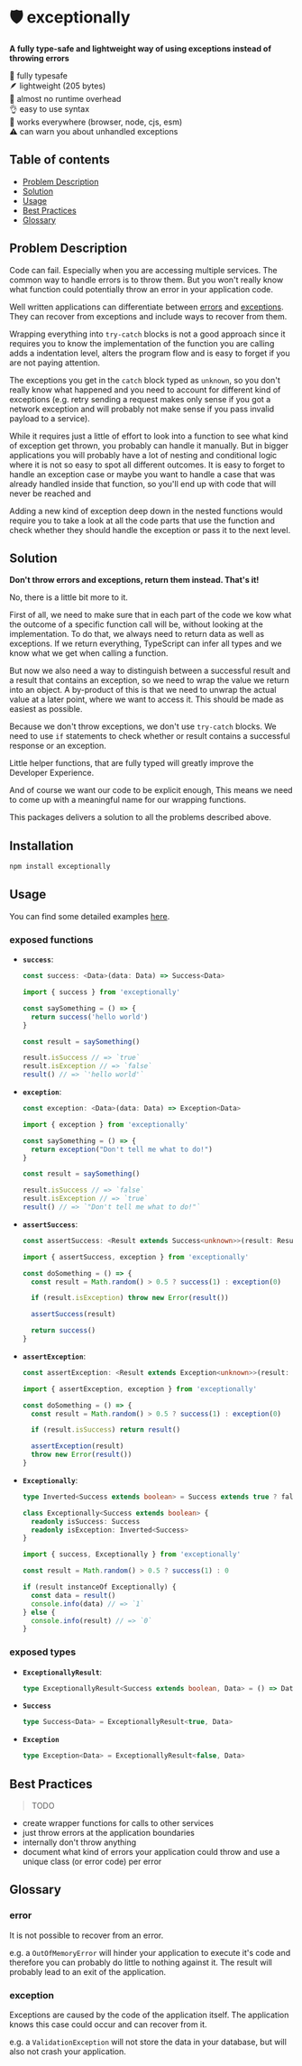 # :shield:	exceptionally

**A fully type-safe and lightweight way of using exceptions instead of throwing errors**

:safety_vest: fully typesafe\
:feather: lightweight (205 bytes)\
:running: almost no runtime overhead\
:ok_hand: easy to use syntax\
:handshake: works everywhere (browser, node, cjs, esm)\
:warning: can warn you about unhandled exceptions

<!-- list of supported emojis on GitHub: https://github.com/ikatyang/emoji-cheat-sheet -->

## Table of contents

- [Problem Description](#problem-description)
- [Solution](#solution)
- [Usage](#usage)
- [Best Practices](#best-practices)
- [Glossary](#glossary)

<!-- ---------------------------------------------------------------------------------------------------- -->

## Problem Description

Code can fail. Especially when you are accessing multiple services. The common way to handle errors is to throw them. But you won't really know what function could potentially throw an error in your application code.

Well written applications can differentiate between [errors](#error) and [exceptions](#exception). They can recover from exceptions and include ways to recover from them.

Wrapping everything into `try-catch` blocks is not a good approach since it requires you to know the implementation of the function you are calling adds a indentation level, alters the program flow and is easy to forget if you are not paying attention.

The exceptions you get in the `catch` block typed as `unknown`, so you don't really know what happened and you need to account for different kind of exceptions (e.g. retry sending a request makes only sense if you got a network exception and will probably not make sense if you pass invalid payload to a service).

While it requires just a little of effort to look into a function to see what kind of exception get thrown, you probably can handle it manually. But in bigger applications you will probably have a lot of nesting and conditional logic where it is not so easy to spot all different outcomes. It is easy to forget to handle an exception case or maybe you want to handle a case that was already handled inside that function, so you'll end up with code that will never be reached and

Adding a new kind of exception deep down in the nested functions would require you to take a look at all the code parts that use the function and check whether they should handle the exception or pass it to the next level.

<!-- ---------------------------------------------------------------------------------------------------- -->

## Solution

**Don't throw errors and exceptions, return them instead. That's it!**

No, there is a little bit more to it.

First of all, we need to make sure that in each part of the code we kow what the outcome of a specific function call will be, without looking at the implementation. To do that, we always need to return data as well as exceptions. If we return everything, TypeScript can infer all types and we know what we get when calling a function.

But now we also need a way to distinguish between a successful result and a result that contains an exception, so we need to wrap the value we return into an object. A by-product of this is that we need to unwrap the actual value at a later point, where we want to access it. This should be made as easiest as possible.

Because we don't throw exceptions, we don't use `try-catch` blocks. We need to use `if` statements to check whether or result contains a successful response or an exception.

Little helper functions, that are fully typed will greatly improve the Developer Experience.

And of course we want our code to be explicit enough, This means we need to come up with a meaningful name for our wrapping functions.

This packages delivers a solution to all the problems described above.

<!-- ---------------------------------------------------------------------------------------------------- -->

## Installation

```bash
npm install exceptionally
```

## Usage

You can find some detailed examples [here](https://github.com/ivanhofer/exceptionally/tree/main/examples).

### exposed functions

- **`success`**:
  ```ts
  const success: <Data>(data: Data) => Success<Data>
  ```

  ```ts
  import { success } from 'exceptionally'

  const saySomething = () => {
  	return success('hello world')
  }

  const result = saySomething()

  result.isSuccess // => `true`
  result.isException // => `false`
  result() // => `'hello world'`
  ```

- **`exception`**:
  ```ts
  const exception: <Data>(data: Data) => Exception<Data>
  ```

  ```ts
  import { exception } from 'exceptionally'

  const saySomething = () => {
  	return exception("Don't tell me what to do!")
  }

  const result = saySomething()

  result.isSuccess // => `false`
  result.isException // => `true`
  result() // => `"Don't tell me what to do!"`
  ```

- **`assertSuccess`**:
  ```ts
  const assertSuccess: <Result extends Success<unknown>>(result: Result) => asserts result is Result
  ```

  ```ts
  import { assertSuccess, exception } from 'exceptionally'

  const doSomething = () => {
  	const result = Math.random() > 0.5 ? success(1) : exception(0)

  	if (result.isException) throw new Error(result())

  	assertSuccess(result)

  	return success()
  }
  ```

- **`assertException`**:
  ```ts
  const assertException: <Result extends Exception<unknown>>(result: Result) => asserts result is Result
  ```

  ```ts
  import { assertException, exception } from 'exceptionally'

  const doSomething = () => {
  	const result = Math.random() > 0.5 ? success(1) : exception(0)

  	if (result.isSuccess) return result()

  	assertException(result)
  	throw new Error(result())
  }
  ```

- **`Exceptionally`**:
  ```ts
  type Inverted<Success extends boolean> = Success extends true ? false : true

  class Exceptionally<Success extends boolean> {
  	readonly isSuccess: Success
  	readonly isException: Inverted<Success>
  }
  ```

  ```ts
  import { success, Exceptionally } from 'exceptionally'

  const result = Math.random() > 0.5 ? success(1) : 0

  if (result instanceOf Exceptionally) {
  	const data = result()
  	console.info(data) // => `1`
  } else {
  	console.info(result) // => `0`
  }
  ```

### exposed types

- **`ExceptionallyResult`**:
  ```ts
  type ExceptionallyResult<Success extends boolean, Data> = () => Data & Exceptionally<Success>
  ```
- **`Success`**
  ```ts
  type Success<Data> = ExceptionallyResult<true, Data>
  ```

- **`Exception`**
  ```ts
  type Exception<Data> = ExceptionallyResult<false, Data>
  ```

<!-- ---------------------------------------------------------------------------------------------------- -->

## Best Practices

> TODO

- create wrapper functions for calls to other services
- just throw errors at the application boundaries
- internally don't throw anything
- document what kind of errors your application could throw and use a unique class (or error code) per error

<!-- ---------------------------------------------------------------------------------------------------- -->

## Glossary

### error

It is not possible to recover from an error.

e.g. a `OutOfMemoryError` will hinder your application to execute it's code and therefore you can probably do little to nothing against it. The result will probably lead to an exit of the application.

### exception

Exceptions are caused by the code of the application itself. The application knows this case could occur and can recover from it.

e.g. a `ValidationException` will not store the data in your database, but will also not crash your application.
